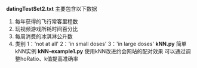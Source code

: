 **datingTestSet2.txt**
主要包含以下数据
1. 每年获得的飞行常客里程数
2. 玩视频游戏所耗时间百分比
3. 每周消费的冰淇淋公升数
4. 类别 1：'not at all' 2：'in small doses' 3：'in large doses'
**kNN.py**
简单kNN实例
**kNN-example1.py**
使用kNN改进约会网站的配对效果
可以通过调整hoRatio、k值提高准确率


